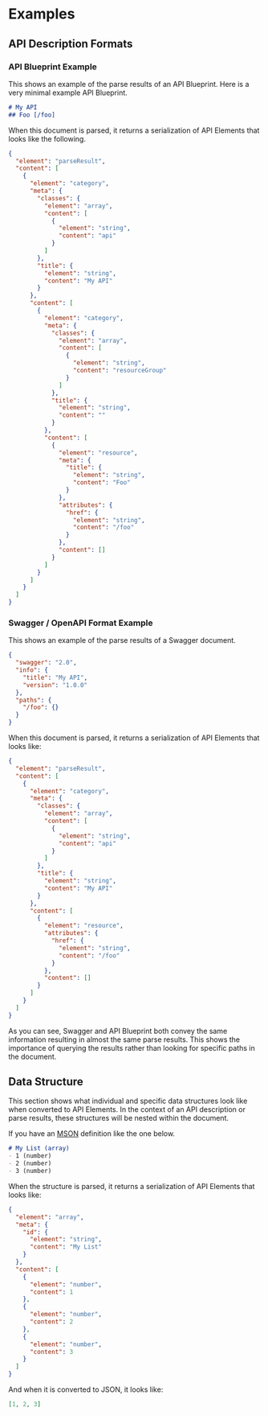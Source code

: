 # Examples

## API Description Formats

### API Blueprint Example

This shows an example of the parse results of an API Blueprint. Here is a very minimal example API Blueprint.

```markdown
# My API
## Foo [/foo]
```

When this document is parsed, it returns a serialization of API Elements that looks like the following.

```json
{
  "element": "parseResult",
  "content": [
    {
      "element": "category",
      "meta": {
        "classes": {
          "element": "array",
          "content": [
            {
              "element": "string",
              "content": "api"
            }
          ]
        },
        "title": {
          "element": "string",
          "content": "My API"
        }
      },
      "content": [
        {
          "element": "category",
          "meta": {
            "classes": {
              "element": "array",
              "content": [
                {
                  "element": "string",
                  "content": "resourceGroup"
                }
              ]
            },
            "title": {
              "element": "string",
              "content": ""
            }
          },
          "content": [
            {
              "element": "resource",
              "meta": {
                "title": {
                  "element": "string",
                  "content": "Foo"
                }
              },
              "attributes": {
                "href": {
                  "element": "string",
                  "content": "/foo"
                }
              },
              "content": []
            }
          ]
        }
      ]
    }
  ]
}
```

### Swagger / OpenAPI Format Example

This shows an example of the parse results of a Swagger document.

```json
{
  "swagger": "2.0",
  "info": {
    "title": "My API",
    "version": "1.0.0"
  },
  "paths": {
    "/foo": {}
  }
}
```

When this document is parsed, it returns a serialization of API Elements that looks like:

```json
{
  "element": "parseResult",
  "content": [
    {
      "element": "category",
      "meta": {
        "classes": {
          "element": "array",
          "content": [
            {
              "element": "string",
              "content": "api"
            }
          ]
        },
        "title": {
          "element": "string",
          "content": "My API"
        }
      },
      "content": [
        {
          "element": "resource",
          "attributes": {
            "href": {
              "element": "string",
              "content": "/foo"
            }
          },
          "content": []
        }
      ]
    }
  ]
}
```

As you can see, Swagger and API Blueprint both convey the same information resulting in almost the same parse results. This shows the importance of querying the results rather than looking for specific paths in the document.

## Data Structure

This section shows what individual and specific data structures look like when converted to API Elements. In the context of an API description or parse results, these structures will be nested within the document.

If you have an [MSON][] definition like the one below.

```markdown
# My List (array)
- 1 (number)
- 2 (number)
- 3 (number)
```

When the structure is parsed, it returns a serialization of API Elements that looks like:

```json
{
  "element": "array",
  "meta": {
    "id": {
      "element": "string",
      "content": "My List"
    }
  },
  "content": [
    {
      "element": "number",
      "content": 1
    },
    {
      "element": "number",
      "content": 2
    },
    {
      "element": "number",
      "content": 3
    }
  ]
}
```

And when it is converted to JSON, it looks like:

```json
[1, 2, 3]
```

[MSON]: https://github.com/apiaryio/mson
